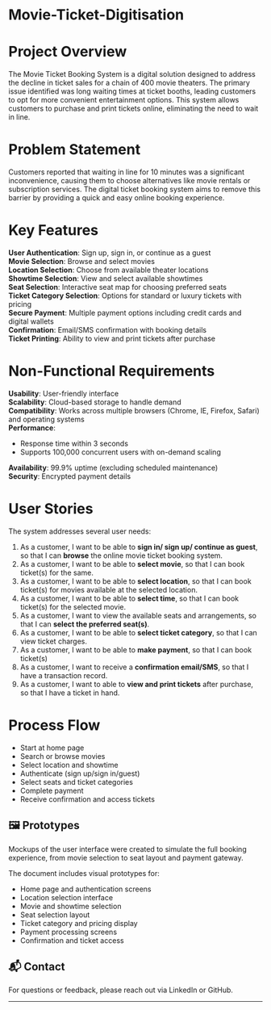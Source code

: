 # Movie-Ticket-Digitisation
# Project Overview 
The Movie Ticket Booking System is a digital solution designed to address the decline in ticket sales for a chain of 400 movie theaters. The primary issue identified was long waiting times at ticket booths, leading customers to opt for more convenient entertainment options. This system allows customers to purchase and print tickets online, eliminating the need to wait in line. 

# Problem Statement
Customers reported that waiting in line for 10 minutes was a significant inconvenience, causing them to choose alternatives like movie rentals or subscription services. The digital ticket booking system aims to remove this barrier by providing a quick and easy online booking experience.

# Key Features
**User Authentication**: Sign up, sign in, or continue as a guest  
**Movie Selection**: Browse and select movies  
**Location Selection**: Choose from available theater locations  
**Showtime Selection**: View and select available showtimes  
**Seat Selection**: Interactive seat map for choosing preferred seats  
**Ticket Category Selection**: Options for standard or luxury tickets with pricing  
**Secure Payment**: Multiple payment options including credit cards and digital wallets  
**Confirmation**: Email/SMS confirmation with booking details  
**Ticket Printing**: Ability to view and print tickets after purchase  

# Non-Functional Requirements
**Usability**: User-friendly interface  
**Scalability**: Cloud-based storage to handle demand  
**Compatibility**: Works across multiple browsers (Chrome, IE, Firefox, Safari) and operating systems  
**Performance**:  
- Response time within 3 seconds  
- Supports 100,000 concurrent users with on-demand scaling  

**Availability**: 99.9% uptime (excluding scheduled maintenance)  
**Security**: Encrypted payment details

# User Stories
The system addresses several user needs:  
1. As a customer, I want to be able to **sign in/ sign up/ continue as guest**, so that I can **browse** the online movie ticket booking system.  
2. As a customer, I want to be able to **select movie**, so that I can book ticket(s) for the same.  
3. As a customer, I want to be able to **select location**, so that I can book ticket(s) for movies available at the selected location.  
4. As a customer, I want to be able to **select time**, so that I can book ticket(s) for the selected movie.  
5. As a customer, I want to view the available seats and arrangements, so that I can **select the preferred seat(s)**.  
6. As a customer, I want to be able to **select ticket category**, so that I can view ticket charges.  
7. As a customer, I want to be able to **make payment**, so that I can book ticket(s)  
8. As a customer, I want to receive a **confirmation email/SMS**, so that I have a transaction record.  
9. As a customer, I want to able to **view and print tickets** after purchase, so that I have a ticket in hand.  

# Process Flow
- Start at home page  
- Search or browse movies  
- Select location and showtime  
- Authenticate (sign up/sign in/guest)  
- Select seats and ticket categories  
- Complete payment  
- Receive confirmation and access tickets

## 🖼️ Prototypes

Mockups of the user interface were created to simulate the full booking experience, from movie selection to seat layout and payment gateway.

The document includes visual prototypes for:  
- Home page and authentication screens  
- Location selection interface  
- Movie and showtime selection  
- Seat selection layout  
- Ticket category and pricing display  
- Payment processing screens  
- Confirmation and ticket access


## 📬 Contact

For questions or feedback, please reach out via LinkedIn or GitHub.

---

